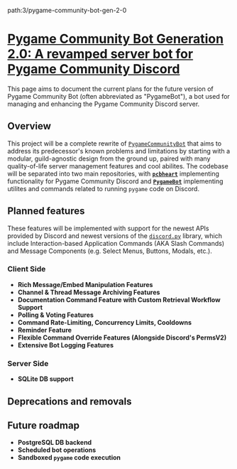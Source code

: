 path:3/pygame-community-bot-gen-2-0

# [Pygame Community Bot Generation 2.0: A revamped server bot for Pygame Community Discord](https://github.com/orgs/pygame-community/projects/3)

This page aims to document the current plans for the future version of Pygame Community Bot (often abbreviated as "PygameBot"), a bot used for managing and enhancing the Pygame Community Discord server.

## Overview
This project will be a complete rewrite of [`PygameCommunityBot`](https://github.com/pygame-community/PygameCommunityBot) that aims to address its predecessor's known problems and limitations by starting with a modular, guild-agnostic design from the ground up, paired with many quality-of-life server management features and cool abilites. The codebase will be separated into two main repositories, with [**`pcbheart`**](https://github.com/pygame-community/pcbheart) implementing functionality for Pygame Community Discord and [**`PygameBot`**](https://github.com/pygame-community/PygameBot) implementing utilites and commands related to running `pygame` code on Discord. 

## Planned features
These features will be implemented with support for the newest APIs provided by Discord and newest versions of the [`discord.py`](https://github.com/Rapptz/discord.py) library, which include Interaction-based Application Commands (AKA Slash Commands) and Message Components (e.g. Select Menus, Buttons, Modals, etc.).

### Client Side
- **Rich Message/Embed Manipulation Features**
- **Channel & Thread Message Archiving Features**
- **Documentation Command Feature with Custom Retrieval Workflow Support**
- **Polling & Voting Features**
- **Command Rate-Limiting, Concurrency Limits, Cooldowns**
- **Reminder Feature**
- **Flexible Command Override Features (Alongside Discord's PermsV2)**
- **Extensive Bot Logging Features**

### Server Side
- **SQLite DB support**

## Deprecations and removals
## Future roadmap
- **PostgreSQL DB backend**
- **Scheduled bot operations**
- **Sandboxed `pygame` code execution**

